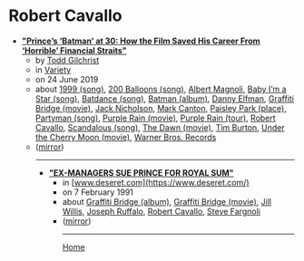 # Robert Cavallo

 - [**"Prince’s ‘Batman’ at 30: How the Film Saved His Career From ‘Horrible’ Financial Straits"**](https://variety.com/2019/film/news/prince-batman-at-30-how-film-saved-his-career-1203251356/)<ul><li>by [Todd Gilchrist](../../authors/todd-gilchrist/index.md)</li><li>in [Variety](https://variety.com/)</li><li>on 24 June 2019</li><li>about [1999 (song)](../../topics/song/1999/index.md), [200 Balloons (song)](../../topics/song/200-balloons/index.md), [Albert Magnoli](../../topics/albert-magnoli/index.md), [Baby I’m a Star (song)](../../topics/song/baby-i-m-a-star/index.md), [Batdance (song)](../../topics/song/batdance/index.md), [Batman (album)](../../topics/album/batman/index.md), [Danny Elfman](../../topics/danny-elfman/index.md), [Graffiti Bridge (movie)](../../topics/movie/graffiti-bridge/index.md), [Jack Nicholson](../../topics/jack-nicholson/index.md), [Mark Canton](../../topics/mark-canton/index.md), [Paisley Park (place)](../../topics/place/paisley-park/index.md), [Partyman (song)](../../topics/song/partyman/index.md), [Purple Rain (movie)](../../topics/movie/purple-rain/index.md), [Purple Rain (tour)](../../topics/tour/purple-rain/index.md), [Robert Cavallo](../../topics/robert-cavallo/index.md), [Scandalous (song)](../../topics/song/scandalous/index.md), [The Dawn (movie)](../../topics/movie/the-dawn/index.md), [Tim Burton](../../topics/tim-burton/index.md), [Under the Cherry Moon (movie)](../../topics/movie/under-the-cherry-moon/index.md), [Warner Bros. Records](../../topics/warner-bros-records/index.md)</li><li>([mirror](https://web.archive.org/web/*/https://variety.com/2019/film/news/prince-batman-at-30-how-film-saved-his-career-1203251356/))</li><ul>

----

 - [**"EX-MANAGERS SUE PRINCE FOR ROYAL SUM"**](https://www.deseret.com/1991/2/7/18904452/ex-managers-sue-prince-for-royal-sum)<ul><li>in [www.deseret.com](https://www.deseret.com/)</li><li>on 7 February 1991</li><li>about [Graffiti Bridge (album)](../../topics/album/graffiti-bridge/index.md), [Graffiti Bridge (movie)](../../topics/movie/graffiti-bridge/index.md), [Jill Willis](../../topics/jill-willis/index.md), [Joseph Ruffalo](../../topics/joseph-ruffalo/index.md), [Robert Cavallo](../../topics/robert-cavallo/index.md), [Steve Fargnoli](../../topics/steve-fargnoli/index.md)</li><li>([mirror](https://web.archive.org/web/*/https://www.deseret.com/1991/2/7/18904452/ex-managers-sue-prince-for-royal-sum))</li><ul>

----

[Home](../index.md)
